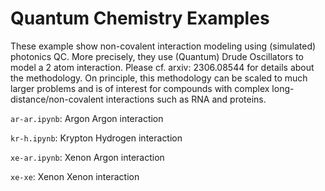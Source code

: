 # Quantum Chemistry Examples
These example show non-covalent interaction modeling using (simulated) photonics QC.
More precisely, they use (Quantum) Drude Oscillators to model a 2 atom interaction.
Please cf. arxiv: 2306.08544 for details about the methodology.
On principle, this methodology can be scaled to much larger problems and is of interest 
for compounds with complex long-distance/non-covalent interactions such as RNA and proteins.

`ar-ar.ipynb`: Argon Argon interaction

`kr-h.ipynb`: Krypton Hydrogen interaction

`xe-ar.ipynb`: Xenon Argon interaction

`xe-xe`: Xenon Xenon interaction

